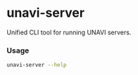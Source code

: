 # unavi-server

<!-- cargo-rdme start -->

Unified CLI tool for running UNAVI servers.

### Usage

```bash
unavi-server --help
```

<!-- cargo-rdme end -->

